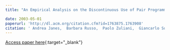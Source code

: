 ```yaml
---
title: "An Empirical Analysis on the Discontinuous Use of Pair Programming"

date: 2003-05-01
paperurl: 'http://dl.acm.org/citation.cfm?id=1763875.1763908'
citation: ' Andrea Janes,  Barbara Russo,  Paolo Zuliani,  Giancarlo Succi, &quot;An Empirical Analysis on the Discontinuous Use of Pair Programming.&quot;, 2003.'
---
```

[Access paper here](http://dl.acm.org/citation.cfm?id=1763875.1763908){:target="_blank"}
